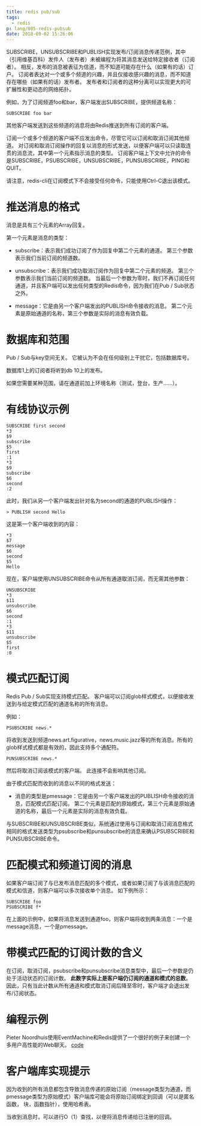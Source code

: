 ```yaml
---
title: redis pub/sub
tags:
  - redis
p: lang/005-redis-pubsub
date: 2018-09-02 15:26:06
---
```


SUBSCRIBE，UNSUBSCRIBE和PUBLISH实现发布/订阅消息传递范例，其中（引用维基百科）发件人（发布者）未被编程为将其消息发送给特定接收者（订阅者）。 相反，发布的消息被表征为信道，而不知道可能存在什么（如果有的话）订户。 订阅者表达对一个或多个频道的兴趣，并且仅接收感兴趣的消息，而不知道存在哪些（如果有的话）发布者。 发布者和订阅者的这种分离可以实现更大的可扩展性和更动态的网络拓扑。

例如，为了订阅频道foo和bar，客户端发出SUBSCRIBE，提供频道名称：
```
SUBSCRIBE foo bar
```
其他客户端发送到这些频道的消息将由Redis推送到所有订阅的客户端。

订阅一个或多个频道的客户端不应发出命令，尽管它可以订阅和取消订阅其他频道。 对订阅和取消订阅操作的回复以消息的形式发送，以便客户端可以只读取连贯的消息流，其中第一个元素指示消息的类型。 订阅客户端上下文中允许的命令是SUBSCRIBE，PSUBSCRIBE，UNSUBSCRIBE，PUNSUBSCRIBE，PING和QUIT。

请注意，redis-cli在订阅模式下不会接受任何命令，只能使用Ctrl-C退出该模式。

# 推送消息的格式
消息是具有三个元素的Array回复。

第一个元素是消息的类型：

* subscribe：表示我们成功订阅了作为回复中第二个元素的通道。 第三个参数表示我们当前订阅的频道数。

* unsubscribe：表示我们成功取消订阅作为回复中第二个元素的频道。 第三个参数表示我们当前订阅的频道数。 当最后一个参数为零时，我们不再订阅任何通道，并且客户端可以发出任何类型的Redis命令，因为我们在Pub / Sub状态之外。

* message：它是由另一个客户端发出的PUBLISH命令接收的消息。 第二个元素是原始通道的名称，第三个参数是实际的消息有效负载。

# 数据库和范围
Pub / Sub与key空间无关。 它被认为不会在任何级别上干扰它，包括数据库号。

数据库1上的订阅者将听到db 10上的发布。

如果您需要某种范围，请在通道前加上环境名称（测试，登台，生产......）。

# 有线协议示例
```
SUBSCRIBE first second
*3
$9
subscribe
$5
first
:1
*3
$9
subscribe
$6
second
:2
```
此时，我们从另一个客户端发出针对名为second的通道的PUBLISH操作：
```
> PUBLISH second Hello
```
这是第一个客户端收到的内容：
```
*3
$7
message
$6
second
$5
Hello
```
现在，客户端使用UNSUBSCRIBE命令从所有通道取消订阅，而无需其他参数：
```
UNSUBSCRIBE
*3
$11
unsubscribe
$6
second
:1
*3
$11
unsubscribe
$5
first
:0
```
# 模式匹配订阅
Redis Pub / Sub实现支持模式匹配。 客户端可以订阅glob样式模式，以便接收发送到与给定模式匹配的通道名称的所有消息。

例如：
```
PSUBSCRIBE news.*
```
将收到发送到频道news.art.figurative，news.music.jazz等的所有消息。所有的glob样式模式都是有效的，因此支持多个通配符。
```
PUNSUBSCRIBE news.*
```
然后将取消订阅该模式的客户端。 此连接不会影响其他订阅。

由于模式匹配而收到的消息以不同的格式发送：

* 消息的类型是pmessage：它是由另一个客户端发出的PUBLISH命令接收的消息，匹配模式匹配订阅。 第二个元素是匹配的原始模式，第三个元素是原始通道的名称，最后一个元素是实际的消息有效负载。

与SUBSCRIBE和UNSUBSCRIBE类似，系统通过使用与订阅和取消订阅消息格式相同的格式发送类型为psubscribe和punsubscribe的消息来确认PSUBSCRIBE和PUNSUBSCRIBE命令。
# 匹配模式和频道订阅的消息
如果客户端订阅了与已发布消息匹配的多个模式，或者如果订阅了与该消息匹配的模式和信道，则客户端可以多次接收单个消息。 如下例所示：
```
SUBSCRIBE foo
PSUBSCRIBE f*
```
在上面的示例中，如果将消息发送到通道foo，则客户端将收到两条消息：一个是message消息，一个是pmessage。

# 带模式匹配的订阅计数的含义
在订阅，取消订阅，psubscribe和punsubscribe消息类型中，最后一个参数是仍处于活动状态的订阅计数。 **此数字实际上是客户端仍订阅的通道和模式的总数**。 因此，只有当此计数从所有通道和模式取消订阅后降至零时，客户端才会退出发布/订阅状态。

# 编程示例
Pieter Noordhuis使用EventMachine和Redis提供了一个很好的例子来创建一个多用户高性能的Web聊天。
[code](https://gist.github.com/pietern/348262)

# 客户端库实现提示
因为收到的所有消息都包含导致消息传递的原始订阅（message类型为通道，而pmessage类型为原始模式）客户端库可能会将原始订阅绑定到回调（可以是匿名函数， 块，函数指针），使用哈希表。

当收到消息时，可以进行O（1）查找，以便将消息传递给已注册的回调。

